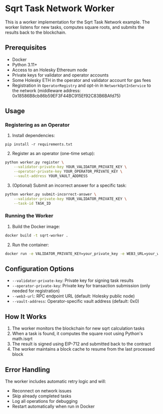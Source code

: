 # Sqrt Task Network Worker

This is a worker implementation for the Sqrt Task Network example. The worker listens for new tasks, computes square roots, and submits the results back to the blockchain.

## Prerequisites

- Docker
- Python 3.11+
- Access to an Holesky Ethereum node
- Private keys for validator and operator accounts
- Some Holesky ETH in the operator and validator account for gas fees
- Registration in `OperatorRegistry` and opt-in in `NetworkOptInService` to the network (middleware address: 0x18586B8cb86b59EF3F44BC915Ef92C83B6BAfd75)

## Usage

### Registering as an Operator

1. Install dependencies:

```
pip install -r requirements.txt
```

2. Register as an operator (one-time setup):
```bash
python worker.py register \
    --validator-private-key YOUR_VALIDATOR_PRIVATE_KEY \
    --operator-private-key YOUR_OPERATOR_PRIVATE_KEY \
    --vault-address YOUR_VAULT_ADDRESS
```

3. (Optional) Submit an incorrect answer for a specific task:
```bash
python worker.py submit-incorrect-answer \
    --validator-private-key YOUR_VALIDATOR_PRIVATE_KEY \
    --task-id TASK_ID
```

### Running the Worker

1. Build the Docker image:
```bash
docker build -t sqrt-worker .
```

2. Run the container:
```bash
docker run -e VALIDATOR_PRIVATE_KEY=your_private_key -e WEB3_URL=your_web3_url sqrt-worker
```

## Configuration Options

- `--validator-private-key`: Private key for signing task results
- `--operator-private-key`: Private key for transaction submission (only needed for registration)
- `--web3-url`: RPC endpoint URL (default: Holesky public node)
- `--vault-address`: Operator-specific vault address (default: 0x0)

## How It Works

1. The worker monitors the blockchain for new sqrt calculation tasks
2. When a task is found, it computes the square root using Python's math.isqrt
3. The result is signed using EIP-712 and submitted back to the contract
4. The worker maintains a block cache to resume from the last processed block

## Error Handling

The worker includes automatic retry logic and will:
- Reconnect on network issues
- Skip already completed tasks
- Log all operations for debugging
- Restart automatically when run in Docker
